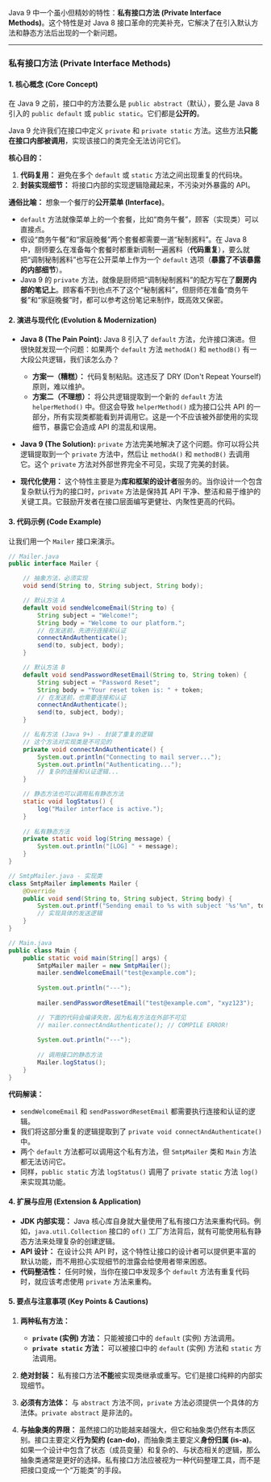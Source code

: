Java 9 中一个虽小但精妙的特性：**私有接口方法 (Private Interface Methods)**。这个特性是对 Java 8 接口革命的完美补充，它解决了在引入默认方法和静态方法后出现的一个新问题。

---

### 私有接口方法 (Private Interface Methods)

#### 1. 核心概念 (Core Concept)

在 Java 9 之前，接口中的方法要么是 `public abstract`（默认），要么是 Java 8 引入的 `public default` 或 `public static`。它们都是**公开的**。

Java 9 允许我们在接口中定义 `private` 和 `private static` 方法。这些方法**只能在接口内部被调用**，实现该接口的类完全无法访问它们。

**核心目的：**
1.  **代码复用：** 避免在多个 `default` 或 `static` 方法之间出现重复的代码块。
2.  **封装实现细节：** 将接口内部的实现逻辑隐藏起来，不污染对外暴露的 API。

**通俗比喻：**
想象一个餐厅的**公开菜单 (Interface)**。
*   `default` 方法就像菜单上的一个套餐，比如“商务午餐”，顾客（实现类）可以直接点。
*   假设“商务午餐”和“家庭晚餐”两个套餐都需要一道“秘制酱料”。在 Java 8 中，厨师要么在准备每个套餐时都重新调制一遍酱料（**代码重复**），要么就把“调制秘制酱料”也写在公开菜单上作为一个 `default` 选项（**暴露了不该暴露的内部细节**）。
*   Java 9 的 `private` 方法，就像是厨师把“调制秘制酱料”的配方写在了**厨房内部的笔记上**。顾客看不到也点不了这个“秘制酱料”，但厨师在准备“商务午餐”和“家庭晚餐”时，都可以参考这份笔记来制作，既高效又保密。

#### 2. 演进与现代化 (Evolution & Modernization)

*   **Java 8 (The Pain Point):**
    Java 8 引入了 `default` 方法，允许接口演进。但很快就发现一个问题：如果两个 `default` 方法 `methodA()` 和 `methodB()` 有一大段公共逻辑，我们该怎么办？
    *   **方案一（糟糕）：** 代码复制粘贴。这违反了 DRY (Don't Repeat Yourself) 原则，难以维护。
    *   **方案二（不理想）：** 将公共逻辑提取到一个新的 `default` 方法 `helperMethod()` 中。但这会导致 `helperMethod()` 成为接口公共 API 的一部分，所有实现类都能看到并调用它。这是一个不应该被外部使用的实现细节，暴露它会造成 API 的混乱和误用。

*   **Java 9 (The Solution):**
    `private` 方法完美地解决了这个问题。你可以将公共逻辑提取到一个 `private` 方法中，然后让 `methodA()` 和 `methodB()` 去调用它。这个 `private` 方法对外部世界完全不可见，实现了完美的封装。

*   **现代化使用：**
    这个特性主要是为**库和框架的设计者**服务的。当你设计一个包含复杂默认行为的接口时，`private` 方法是保持其 API 干净、整洁和易于维护的关键工具。它鼓励开发者在接口层面编写更健壮、内聚性更高的代码。

#### 3. 代码示例 (Code Example)

让我们用一个 `Mailer` 接口来演示。

```java
// Mailer.java
public interface Mailer {

    // 抽象方法，必须实现
    void send(String to, String subject, String body);

    // 默认方法 A
    default void sendWelcomeEmail(String to) {
        String subject = "Welcome!";
        String body = "Welcome to our platform.";
        // 在发送前，先进行连接和认证
        connectAndAuthenticate();
        send(to, subject, body);
    }

    // 默认方法 B
    default void sendPasswordResetEmail(String to, String token) {
        String subject = "Password Reset";
        String body = "Your reset token is: " + token;
        // 在发送前，也需要连接和认证
        connectAndAuthenticate();
        send(to, subject, body);
    }

    // 私有方法 (Java 9+) - 封装了重复的逻辑
    // 这个方法对实现类是不可见的
    private void connectAndAuthenticate() {
        System.out.println("Connecting to mail server...");
        System.out.println("Authenticating...");
        // 复杂的连接和认证逻辑...
    }

    // 静态方法也可以调用私有静态方法
    static void logStatus() {
        log("Mailer interface is active.");
    }
    
    // 私有静态方法
    private static void log(String message) {
        System.out.println("[LOG] " + message);
    }
}

// SmtpMailer.java - 实现类
class SmtpMailer implements Mailer {
    @Override
    public void send(String to, String subject, String body) {
        System.out.printf("Sending email to %s with subject '%s'%n", to, subject);
        // 实现具体的发送逻辑
    }
}

// Main.java
public class Main {
    public static void main(String[] args) {
        SmtpMailer mailer = new SmtpMailer();
        mailer.sendWelcomeEmail("test@example.com");
        
        System.out.println("---");
        
        mailer.sendPasswordResetEmail("test@example.com", "xyz123");

        // 下面的代码会编译失败，因为私有方法在外部不可见
        // mailer.connectAndAuthenticate(); // COMPILE ERROR!
        
        System.out.println("---");
        
        // 调用接口的静态方法
        Mailer.logStatus();
    }
}
```

**代码解读：**
*   `sendWelcomeEmail` 和 `sendPasswordResetEmail` 都需要执行连接和认证的逻辑。
*   我们将这部分重复的逻辑提取到了 `private void connectAndAuthenticate()` 中。
*   两个 `default` 方法都可以调用这个私有方法，但 `SmtpMailer` 类和 `Main` 方法都无法访问它。
*   同样，`public static` 方法 `logStatus()` 调用了 `private static` 方法 `log()` 来实现其功能。

#### 4. 扩展与应用 (Extension & Application)

*   **JDK 内部实现：** Java 核心库自身就大量使用了私有接口方法来重构代码。例如，`java.util.Collection` 接口的 `of()` 工厂方法背后，就有可能使用私有静态方法来处理复杂的创建逻辑。
*   **API 设计：** 在设计公共 API 时，这个特性让接口的设计者可以提供更丰富的默认功能，而不用担心实现细节的泄露会给使用者带来困惑。
*   **代码整洁性：** 任何时候，当你在接口中发现多个 `default` 方法有重复代码时，就应该考虑使用 `private` 方法来重构。

#### 5. 要点与注意事项 (Key Points & Cautions)

1.  **两种私有方法：**
    *   **`private` (实例) 方法：** 只能被接口中的 `default` (实例) 方法调用。
    *   **`private static` 方法：** 可以被接口中的 `default` (实例) 方法和 `static` 方法调用。

2.  **绝对封装：** 私有接口方法**不能**被实现类继承或重写。它们是接口纯粹的内部实现细节。

3.  **必须有方法体：** 与 `abstract` 方法不同，`private` 方法必须提供一个具体的方法体。`private abstract` 是非法的。

4.  **与抽象类的界限：** 虽然接口的功能越来越强大，但它和抽象类仍然有本质区别。接口主要定义**行为契约 (can-do)**，而抽象类主要定义**身份归属 (is-a)**。如果一个设计中包含了状态（成员变量）和复杂的、与状态相关的逻辑，那么抽象类通常是更好的选择。私有接口方法应被视为一种代码整理工具，而不是把接口变成一个“万能类”的手段。